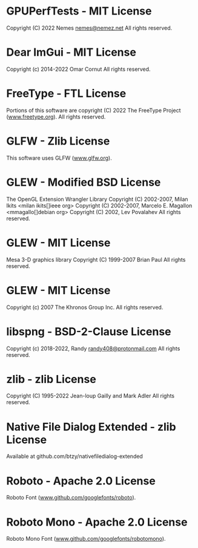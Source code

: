 # GPUPerfTests - MIT License

Copyright (C) 2022 Nemes <nemes@nemez.net>
All rights reserved.

# Dear ImGui - MIT License

Copyright (c) 2014-2022 Omar Cornut
All rights reserved.

# FreeType - FTL License

Portions of this software are copyright (C) 2022 The FreeType Project (www.freetype.org).
All rights reserved.

# GLFW - Zlib License

This software uses GLFW (www.glfw.org).

# GLEW - Modified BSD License

The OpenGL Extension Wrangler Library
Copyright (C) 2002-2007, Milan Ikits <milan ikits[]ieee org>
Copyright (C) 2002-2007, Marcelo E. Magallon <mmagallo[]debian org>
Copyright (C) 2002, Lev Povalahev
All rights reserved.

# GLEW - MIT License

Mesa 3-D graphics library
Copyright (C) 1999-2007  Brian Paul
All rights reserved.

# GLEW - MIT License

Copyright (c) 2007 The Khronos Group Inc.
All rights reserved.

# libspng - BSD-2-Clause License

Copyright (c) 2018-2022, Randy <randy408@protonmail.com>
All rights reserved.

# zlib - zlib License

Copyright (C) 1995-2022 Jean-loup Gailly and Mark Adler
All rights reserved.

# Native File Dialog Extended - zlib License

Available at github.com/btzy/nativefiledialog-extended

# Roboto - Apache 2.0 License

Roboto Font (www.github.com/googlefonts/roboto).

# Roboto Mono - Apache 2.0 License

Roboto Mono Font (www.github.com/googlefonts/robotomono).